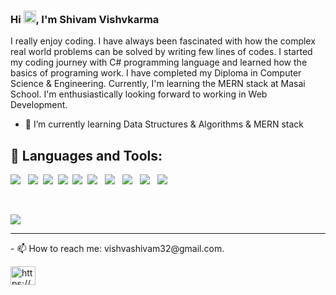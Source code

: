 ### Hi <img src="https://raw.githubusercontent.com/MartinHeinz/MartinHeinz/master/wave.gif" width="20px">, I'm Shivam Vishvkarma


I really enjoy coding. I have always been fascinated with how the complex real world problems can be solved by writing few lines of codes.
I started my coding journey with C# programming language and learned how the basics of programing work.
I have completed my Diploma in Computer Science & Engineering. Currently, I'm learning the MERN stack at Masai School. I'm enthusiastically looking forward to working in Web Development.

- 🌱 I’m currently learning Data Structures & Algorithms & MERN stack
## 🚀 Languages and Tools:

<p>
            <img
                src="https://img.shields.io/badge/html5%20-%23e34f26.svg?&style=for-the-badge&logo=html5&logoColor=white" />&nbsp;&nbsp;
    <img src="https://img.shields.io/badge/CSS3-1572B6?&style=for-the-badge&logo=css3&logoColor=white" />&nbsp;&nbsp;<img
                src="https://img.shields.io/badge/JavaScript-F7DF1E?style=for-the-badge&logo=javascript&logoColor=black" />&nbsp;&nbsp;<img
                src="https://img.shields.io/badge/React-20232A?style=for-the-badge&logo=react&logoColor=61DAFB" />&nbsp;&nbsp;<img
                src="https://img.shields.io/badge/Bootstrap-563D7C?style=for-the-badge&logo=bootstrap&logoColor=white">&nbsp;&nbsp;<img
                src="https://img.shields.io/badge/MongoDB-4EA94B?style=for-the-badge&logo=mongodb&logoColor=white" />&nbsp;&nbsp;
    <img src="https://img.shields.io/badge/redis-%23DD0031.svg?&style=for-the-badge&logo=redis&logoColor=white" />&nbsp;&nbsp;
     <img src="https://img.shields.io/badge/Node.js-339933?style=for-the-badge&logo=nodedotjs&logoColor=white" />&nbsp;&nbsp;
     <img src="https://img.shields.io/badge/npm-CB3837?style=for-the-badge&logo=npm&logoColor=white" />&nbsp;&nbsp;
    <img src="https://img.shields.io/badge/Express.js-000000?style=for-the-badge&logo=express&logoColor=white" />&nbsp;&nbsp;
        </p>
<br/>
<p>
  </p>
<img src="https://github-readme-stats.vercel.app/api?username=shivamfw10&&show_icons=true&title_color=ffffff&icon_color=bb2acf&text_color=daf7dc&bg_color=151515"/>
<hr/>
- 📫 How to reach me: vishvashivam32@gmail.com.
<br/>


 <p align="left">
<a href="https://www.linkedin.com/in/shivamvishvakarma/" target="blank"><img align="center" src="https://raw.githubusercontent.com/rahuldkjain/github-profile-readme-generator/master/src/images/icons/Social/linked-in-alt.svg" alt="https://www.linkedin.com/in/shivamvishvakarma/" height="30" width="40" /></a>
</p>
